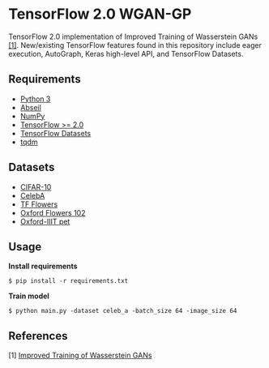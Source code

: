 # TensorFlow 2.0 WGAN-GP 

TensorFlow 2.0 implementation of Improved Training of Wasserstein GANs [[1]](https://arxiv.org/abs/1704.00028). 
New/existing TensorFlow features found in this repository include eager execution, AutoGraph, Keras high-level API, and TensorFlow Datasets.


## Requirements
* [Python 3](https://www.python.org/)
* [Abseil](https://abseil.io/)
* [NumPy](http://www.numpy.org/)
* [TensorFlow >= 2.0](https://www.tensorflow.org/versions/r2.0/api_docs/python/tf)
* [TensorFlow Datasets](https://www.tensorflow.org/datasets/)
* [tqdm](https://tqdm.github.io/)

## Datasets
* [CIFAR-10](https://www.cs.toronto.edu/~kriz/cifar.html)
* [CelebA](http://mmlab.ie.cuhk.edu.hk/projects/CelebA.html)
* [TF Flowers](http://download.tensorflow.org/example_images/flower_photos.tgz)
* [Oxford Flowers 102](https://www.robots.ox.ac.uk/~vgg/data/flowers/102/)
* [Oxford-IIIT pet](http://www.robots.ox.ac.uk/~vgg/data/pets/)

## Usage
**Install requirements**
```
$ pip install -r requirements.txt
```

**Train model**
```
$ python main.py -dataset celeb_a -batch_size 64 -image_size 64
```

## References
[1] [Improved Training of Wasserstein GANs](https://arxiv.org/abs/1704.00028) 
